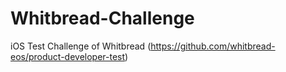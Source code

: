 # Whitbread-Challenge
iOS Test Challenge of Whitbread (https://github.com/whitbread-eos/product-developer-test)
